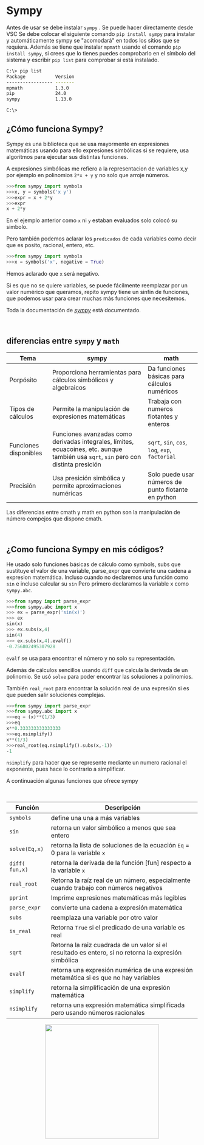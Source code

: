 # Sympy
Antes de usar se debe instalar `sympy` . Se puede hacer directamente desde VSC
Se debe colocar el siguiente comando `pip install sympy` para instalar y 
automáticamente sympy se "acomodará" en todos los sitios que se requiera.
Además se tiene que instalar `mpmath` usando el comando `pip install sympy`, 
si crees que lo tienes puedes comprobarlo en el símbolo del sistema y escribir `pip list`
para comprobar si está instalado.
```sh
C:\> pip list
Package           Version
----------------- -------
mpmath            1.3.0
pip               24.0  
sympy             1.13.0

C:\>
```

## ¿Cómo funciona Sympy?
Sympy es una biblioteca que se usa mayormente en expresiones matemáticas
usando para ello expresiones simbólicas si se requiere, usa algoritmos para
ejecutar sus distintas funciones.

A expresiones simbólicas me refiero a la representacion de variables x,y 
por ejemplo en polinomios `2*x + y` y no solo que arroje números. 
```py
>>>from sympy import symbols
>>>x, y = symbols('x y')
>>>expr = x + 2*y
>>>expr
x + 2*y
```
En el ejemplo anterior como `x` ni `y` estaban evaluados solo colocó su simbolo.

Pero también podemos aclarar los `predicados` de cada variables como decir 
que es posito, racional, entero, etc.
```py
>>>from sympy import symbols
>>>x = symbols('x', negative = True)
```
Hemos aclarado que `x` será negativo.

Si es que no se quiere variables, se puede fácilmente reemplazar por un valor 
numérico que queramos, repito sympy tiene un sinfin de funciones, que podemos 
usar para crear muchas más funciones que necesitemos.

Toda la documentación de [*sympy*](https://docs.sympy.org/latest/index.html)
está documentado.

<br>

## diferencias entre `sympy` y `math`
|Tema|sympy|math|
|---|---|---|
|Porpósito|  Proporciona herramientas para cálculos simbólicos y algebraicos| Da funciones básicas para cálculos numéricos|
|Tipos de cálculos| Permite la manipulación de expresiones matemáticas | Trabaja con numeros flotantes y enteros|
|Funciones disponibles|Funciones avanzadas como derivadas integrales, límites, ecuacoines, etc. aunque también usa `sqrt`, `sin` pero con  distinta presición| `sqrt`, `sin`, `cos`, `log`, `exp`, `factorial`|
|Precisión| Usa presición simbólica y permite aproximaciones numéricas| Solo puede usar números de punto flotante en python|

Las diferencias entre cmath y math en python son la manipulación de número compejos que dispone cmath.

<br>

## ¿Como funciona Sympy en mis códigos?
He usado solo funciones básicas de cálculo como symbols, subs que sustituye el
valor de una variable, parse_expr que convierte una cadena a expresion matemática.
Incluso cuando no declaremos una función como `sin` e incluso calcular su `sin`
Pero primero declaramos la variable x como `sympy.abc`.
```py
>>>from sympy import parse_expr
>>>from sympy.abc import x
>>> ex = parse_expr('sin(x)')
>>> ex
sin(x)
>>> ex.subs(x,4)
sin(4)
>>> ex.subs(x,4).evalf()
-0.756802495307928
```
`evalf` se usa para encontrar el número y no solo su representación.

Además de cálculos sencillos usando `diff` que calcula la derivada de un polinomio.
Se usó `solve` para poder encontrar las soluciones a polinomios.

También `real_root` para encontrar la solución real de una expresión si es que pueden salir
soluciones complejas.
```py
>>>from sympy import parse_expr
>>>from sympy.abc import x
>>>eq = (x)**(1/3)
>>>eq
x**0.333333333333333
>>>eq.nsimplify()
x**(1/3)
>>>real_root(eq.nsimplify().subs(x,-1))
-1
```
`nsimplify` para hacer que se represente mediante un numero racional el exponente, pues 
hace lo contrario a simplificar.

A continuación algunas funciones que ofrece sympy 

<br>

|Función | Descripción|
|---|---|
|`symbols`| define una una a más variables|
|`sin`| retorna un valor simbólico a menos que sea entero|
|`solve(Eq,x)`| retorna la lista de soluciones de la ecuación `Eq` = 0 para la variable `x`|
|`diff( fun,x)`|retorna la derivada de la función [fun] respecto a la variable `x`|
|`real_root`| Retorna la raíz real de un número, especialmente cuando trabajo con números negativos|
|`pprint`| Imprime expresiones matemáticas más legibles |
|`parse_expr`| convierte una cadena a expresión matemática|
|`subs`| reemplaza una variable por otro valor |
|`is_real`| Retorna `True` si el predicado de una variable es real|
|`sqrt`| Retorna la raiz cuadrada de un valor si el resultado es entero, si no retorna la expresión simbólica|
|`evalf`| retorna una expresión numérica de una expresión metamática si es que no hay variables|
|`simplify`| retorna la simplificación de una expresión matemática|
|`nsimplify`| retorna una expresión matemática simplificada pero usando números racionales|
<div style="text-align: center;"> <!-- parece que no funciona en git Hub :v pero en mi VSC el Preview si funciona adecuadamente pipipi-->
<img src="https://docs.sympy.org/latest/_images/sympy-500px.png"  width="300" height="300">
</div >